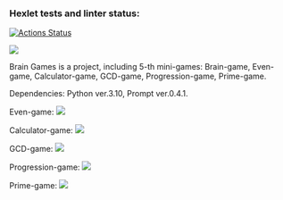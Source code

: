 ### Hexlet tests and linter status:
[![Actions Status](https://github.com/Andrei-Kotliakov/python-project-49/actions/workflows/hexlet-check.yml/badge.svg)](https://github.com/Andrei-Kotliakov/python-project-49/actions)


<a href="https://codeclimate.com/github/Andrei-Kotliakov/python-project-49/maintainability"><img src="https://api.codeclimate.com/v1/badges/c4c6a342300a63d47374/maintainability" /></a>


Brain Games is a project, including 5-th mini-games: Brain-game, Even-game, Calculator-game, GCD-game, Progression-game, Prime-game.


Dependencies: Python ver.3.10, Prompt ver.0.4.1.


Even-game:
<a href="https://asciinema.org/a/nMUUu8htyK2pc5UjqvB2nZawZ" target="_blank"><img src="https://asciinema.org/a/nMUUu8htyK2pc5UjqvB2nZawZ.svg" /></a>


Calculator-game:
<a href="https://asciinema.org/a/qAvgYwqwVwQvbG7zl4kzMrLEN" target="_blank"><img src="https://asciinema.org/a/qAvgYwqwVwQvbG7zl4kzMrLEN.svg" /></a>


GCD-game:
<a href="https://asciinema.org/a/ytCTsbt7nxrCjHGju4fj7xHEp" target="_blank"><img src="https://asciinema.org/a/ytCTsbt7nxrCjHGju4fj7xHEp.svg" /></a>


Progression-game:
<a href="https://asciinema.org/a/mMjfqZi2wgizodFJ2AV2gaDnc" target="_blank"><img src="https://asciinema.org/a/mMjfqZi2wgizodFJ2AV2gaDnc.svg" /></a>


Prime-game:
<a href="https://asciinema.org/a/Kg1LiSNpE2pSjg0jrPi6e34T0" target="_blank"><img src="https://asciinema.org/a/Kg1LiSNpE2pSjg0jrPi6e34T0.svg" /></a>
